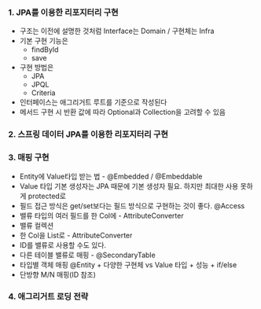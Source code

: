 ### 1. JPA를 이용한 리포지터리 구현

- 구조는 이전에 설명한 것처럼 Interface는 Domain / 구현체는 Infra
- 기본 구현 기능은
  - findById
  - save
- 구현 방법은
  - JPA
  - JPQL
  - Criteria
- 인터페이스는 애그리거트 루트를 기준으로 작성된다
- 메서드 구현 시 반환 값에 따라 Optional과 Collection을 고려할 수 있음





### 2. 스프링 데이터 JPA를 이용한 리포지터리 구현



### 3. 매핑 구현

- Entity에 Value타입 받는 법 - @Embedded / @Embeddable
- Value 타입 기본 생성자는 JPA 때문에 기본 생성자 필요. 하지만 최대한 사용 못하게 protected로
- 필드 접근 방식은 get/set보다는 필드 방식으로 구현하는 것이 좋다. @Access
- 밸류 타입의 여러 필드를 한 Col에 - AttributeConverter
- 밸류 컬렉션
- 한 Col을 List로 - AttributeConverter
- ID를 밸류로 사용할 수도 있다.
- 다른 테이블 밸류로 매핑 - @SecondaryTable
- 타입별 객체 매핑 @Entity + 다양한 구현체 vs Value 타입 + 성능 + if/else
- 단방향 M/N 매핑(ID 참조)





### 4. 애그리거트 로딩 전략

